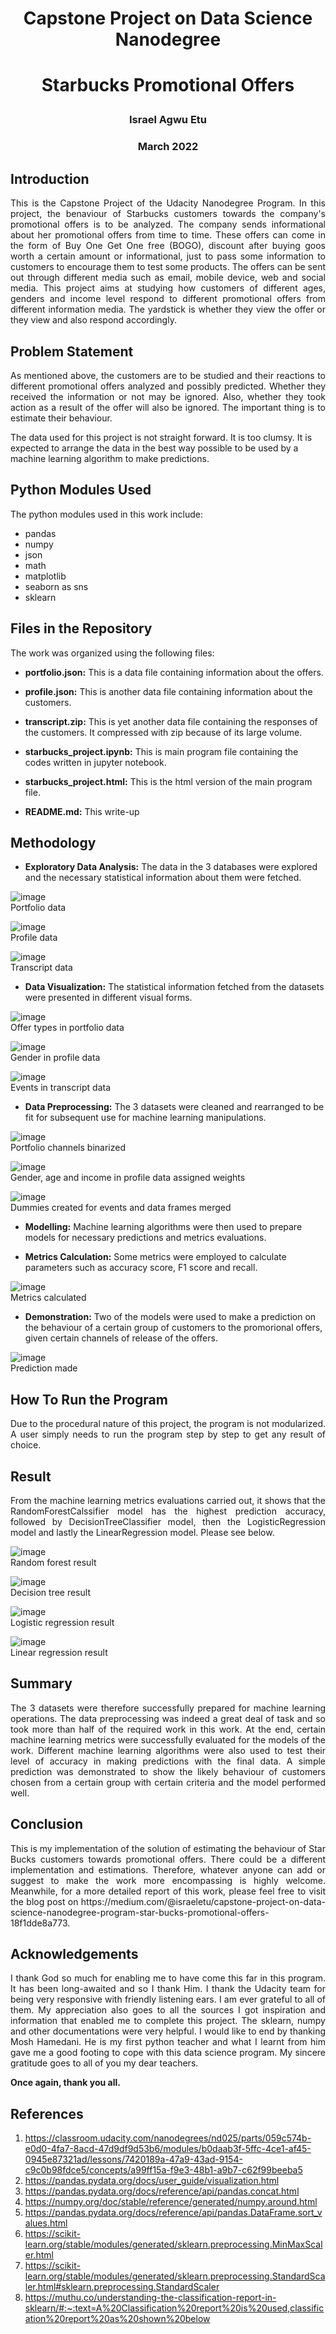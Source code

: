 <h1><p align="center">Capstone Project on Data Science Nanodegree</p></h1>
<h1><p align="center">Starbucks Promotional Offers</p></h1>
<h3><p align="center">Israel Agwu Etu</p></h1>
<h3><p align="center">March 2022</p></h1>

## Introduction
<p align="justify">
This is the Capstone Project of the Udacity Nanodegree Program. In this project, the benaviour of Starbucks customers towards the company's promotional offers is to be analyzed. The company sends informational about her promotional offers from time to time. These offers can come in the form of Buy One Get One free (BOGO), discount after buying goos worth a certain amount or informational, just to pass some information to customers to encourage them to test some products. The offers can be sent out through different media such as email, mobile device, web and social media. This project aims at studying how customers of different ages, genders and income level respond to different promotional offers from different information media. The yardstick is whether they view the offer or they view and also respond accordingly.
</p>

## Problem Statement
<p align="justify">
As mentioned above, the customers are to be studied and their reactions to different promotional offers analyzed and possibly predicted. Whether they received the information or not may be ignored. Also, whether they took action as a result of the offer will also be ignored. The important thing is to estimate their behaviour.
  
The data used for this project is not straight forward. It is too clumsy. It is expected to arrange the data in the best way possible to be used by a machine learning algorithm to make predictions.
</p>

## Python Modules Used
The python modules used in this work include:<br>
- pandas<br>
- numpy<br>
- json<br>
- math<br>
- matplotlib<br>
- seaborn as sns<br>
- sklearn<br>

## Files in the Repository
The work was organized using the following files:

- **portfolio.json:** This is a data file containing information about the offers.

- **profile.json:** This is another data file containing information about the customers.

- **transcript.zip:** This is yet another data file containing the responses of the customers. It compressed with zip because of its large volume.

- **starbucks_project.ipynb:** This is main program file containing the codes written in jupyter notebook.

- **starbucks_project.html:** This is the html version of the main program file.

- **README.md:** This write-up

## Methodology
<p align="justify">
  
- **Exploratory Data Analysis:** The data in the 3 databases were explored and the necessary statistical information about them were fetched.
  
![image](https://user-images.githubusercontent.com/44449730/158555409-d1fbc50e-1406-40f8-8917-1ab5af41c029.png)<br>
Portfolio data

![image](https://user-images.githubusercontent.com/44449730/158560307-ac7cd1c0-2524-40ad-86f3-ed81f6f0ec0d.png)<br>
Profile data
  
![image](https://user-images.githubusercontent.com/44449730/158560460-bb40678e-5de9-44b5-948e-979bdb72ec82.png)<br>
Transcript data

- **Data Visualization:** The statistical information fetched from the datasets were presented in different visual forms.

![image](https://user-images.githubusercontent.com/44449730/158560759-71772331-69b1-46c7-98b5-fd0d580fbd56.png)<br>
Offer types in portfolio data
  
![image](https://user-images.githubusercontent.com/44449730/158561240-3b5f010b-297b-4bad-889a-c061516fcd2c.png)<br>
Gender in profile data

![image](https://user-images.githubusercontent.com/44449730/158561434-c8731ac8-8b1e-4907-aa9e-13a956daf6ea.png)<br>
Events in transcript data

- **Data Preprocessing:** The 3 datasets were cleaned and rearranged to be fit for subsequent use for machine learning manipulations.
  
![image](https://user-images.githubusercontent.com/44449730/158561696-a0bd7a85-0804-4c1a-8245-7b0de1ac489f.png)<br>
Portfolio channels binarized
  
![image](https://user-images.githubusercontent.com/44449730/158561963-daa9de7d-abe8-4144-8fa7-f375455ff061.png)<br>
Gender, age and income in profile data assigned weights
  
![image](https://user-images.githubusercontent.com/44449730/158563788-908a634a-349b-4ec2-8fe8-891e9ec53cf7.png)<br>
Dummies created for events and data frames merged

- **Modelling:** Machine learning algorithms were then used to prepare models for necessary predictions and metrics evaluations.
    
- **Metrics Calculation:** Some metrics were employed to calculate parameters such as accuracy score, F1 score and recall.
  
![image](https://user-images.githubusercontent.com/44449730/158815466-0423c125-268d-409d-b930-b29e65c09c71.png)<br>
Metrics calculated
  
- **Demonstration:** Two of the models were used to make a prediction on the behaviour of a certain group of customers to the promorional offers, given certain channels of release of the offers.
  
![image](https://user-images.githubusercontent.com/44449730/158564380-acb50c44-bd98-491b-8659-650e122c655f.png)<br>
Prediction made
</p>

## How To Run the Program
<p align="justify">
Due to the procedural nature of this project, the program is not modularized. A user simply needs to run the program step by step to get any result of choice.
</p>

## Result
<p align="justify">
From the machine learning metrics evaluations carried out, it shows that the RandomForestCalssifier model has the highest prediction accuracy, followed by DecisionTreeClassifier model, then the LogisticRegression model and lastly the LinearRegression model. Please see below.
  
![image](https://user-images.githubusercontent.com/44449730/158815689-f07051c1-76f7-4630-819b-6c8e14ead127.png)<br>
Random forest result
  
![image](https://user-images.githubusercontent.com/44449730/158815820-32671b36-d08a-4632-ad0d-bd5465b2da60.png)<br>
Decision tree result
  
![image](https://user-images.githubusercontent.com/44449730/158815937-6113ef91-2f2a-4a72-88af-e8a4aa3914a4.png)<br>
Logistic regression result
  
![image](https://user-images.githubusercontent.com/44449730/158816048-50c22238-6658-4483-977e-afaf92ea26e8.png)<br>
Linear regression result
</p>

## Summary
<p align="justify">
The 3 datasets were therefore successfully prepared for machine learning operations. The data preprocessing was indeed a great deal of task and so took more than half of the required work in this work. At the end, certain machine learning metrics were successfully evaluated for the models of the work. Different machine learning algorithms were also  used to test their level of accuracy in making predictions with the final data. A simple prediction was demonstrated to show the likely behaviour of customers chosen from a certain group with certain criteria and the model performed well.
</p>

## Conclusion
<p align="justify">
This is my implementation of the solution of estimating the behaviour of Star Bucks customers towards promotional offers. There could be a different implementation and estimations. Therefore, whatever anyone can add or suggest to make the work more encompassing is highly welcome. Meanwhile, for a more detailed report of this work, please feel free to visit the blog post on https://medium.com/@israeletu/capstone-project-on-data-science-nanodegree-program-star-bucks-promotional-offers-18f1dde8a773.
</p>

## Acknowledgements
<p align="justify">
I thank God so much for enabling me to have come this far in this program. It has been long-awaited and so I thank Him.
I thank the Udacity team for being very responsive with friendly listening ears. I am ever grateful to all of them.
My appreciation also goes to all the sources I got inspiration and information that enabled me to complete this project. The sklearn, numpy and other documentations were very helpful.
I would like to end by thanking Mosh Hamedani. He is my first python teacher and what I learnt from him gave me a good footing to cope with this data science program. My sincere gratitude goes to all of you my dear teachers.
  
**Once again, thank you all.**
</p>

## References
1. https://classroom.udacity.com/nanodegrees/nd025/parts/059c574b-e0d0-4fa7-8acd-47d9df9d53b6/modules/b0daab3f-5ffc-4ce1-af45-0945e87321ad/lessons/7420189a-47a9-43ad-9154-c9c0b98fdce5/concepts/a99ff15a-f9e3-48b1-a9b7-c62f99beeba5
2. https://pandas.pydata.org/docs/user_guide/visualization.html
3. https://pandas.pydata.org/docs/reference/api/pandas.concat.html
4. https://numpy.org/doc/stable/reference/generated/numpy.around.html
5. https://pandas.pydata.org/docs/reference/api/pandas.DataFrame.sort_values.html
6. https://scikit-learn.org/stable/modules/generated/sklearn.preprocessing.MinMaxScaler.html
7. https://scikit-learn.org/stable/modules/generated/sklearn.preprocessing.StandardScaler.html#sklearn.preprocessing.StandardScaler
8. https://muthu.co/understanding-the-classification-report-in-sklearn/#:~:text=A%20Classification%20report%20is%20used,classification%20report%20as%20shown%20below
